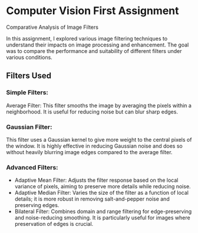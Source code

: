 # Computer Vision First Assignment

Comparative Analysis of Image Filters

In this assignment, I explored various image filtering techniques to understand their impacts on image processing and enhancement. The goal was to compare the performance and suitability of different filters under various conditions.

## Filters Used
### Simple Filters:

Average Filter: This filter smooths the image by averaging the pixels within a neighborhood. It is useful for reducing noise but can blur sharp edges.
### Gaussian Filter:

This filter uses a Gaussian kernel to give more weight to the central pixels of the window. It is highly effective in reducing Gaussian noise and does so without heavily blurring image edges compared to the average filter.
### Advanced Filters:

- Adaptive Mean Filter: Adjusts the filter response based on the local variance of pixels, aiming to preserve more details while reducing noise.
- Adaptive Median Filter: Varies the size of the filter as a function of local details; it is more robust in removing salt-and-pepper noise and preserving edges.
- Bilateral Filter: Combines domain and range filtering for edge-preserving and noise-reducing smoothing. It is particularly useful for images where preservation of edges is crucial.
